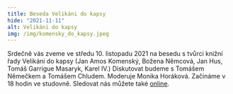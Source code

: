 ```yaml
---
title: Beseda Velikáni do kapsy
hide: "2021-11-11"
alt: Velikáni do kapsy
img: /img/komensky_do_kapsy.jpeg
---
```


Srdečně vás zveme ve středu 10. listopadu 2021 na besedu s tvůrci knižní řady
Velikáni do kapsy (Jan Amos Komenský, Božena Němcová, Jan Hus, Tomáš Garrigue
Masaryk, Karel IV.) Diskutovat budeme s Tomášem Němečkem a Tomášem Chludem.
Moderuje Monika Horáková. Začínáme v 18 hodin ve studovně. Sledovat nás můžete
také [online](https://live.cesnet.cz/live-pedfuk1.html).
